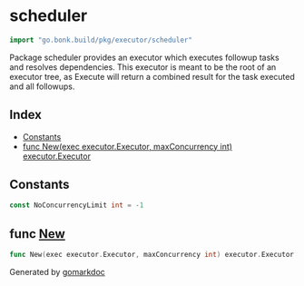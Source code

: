 <!-- Code generated by gomarkdoc. DO NOT EDIT -->

# scheduler

```go
import "go.bonk.build/pkg/executor/scheduler"
```

Package scheduler provides an executor which executes followup tasks and resolves dependencies. This executor is meant to be the root of an executor tree, as Execute will return a combined result for the task executed and all followups.

## Index

- [Constants](<#constants>)
- [func New\(exec executor.Executor, maxConcurrency int\) executor.Executor](<#New>)


## Constants

<a name="NoConcurrencyLimit"></a>

```go
const NoConcurrencyLimit int = -1
```

<a name="New"></a>
## func [New](<scheduler.go#L20>)

```go
func New(exec executor.Executor, maxConcurrency int) executor.Executor
```



Generated by [gomarkdoc](<https://github.com/princjef/gomarkdoc>)
